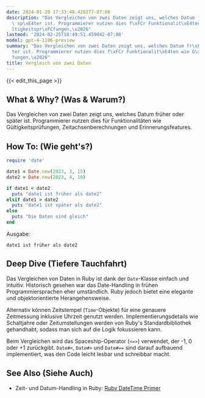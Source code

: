 ```yaml
---
date: 2024-01-20 17:33:48.428377-07:00
description: "Das Vergleichen von zwei Daten zeigt uns, welches Datum fr\xFCher oder\
  \ sp\xE4ter ist. Programmierer nutzen dies f\xFCr Funktionalit\xE4ten wie G\xFC\
  ltigkeitspr\xFCfungen,\u2026"
lastmod: '2024-02-25T18:49:51.459042-07:00'
model: gpt-4-1106-preview
summary: "Das Vergleichen von zwei Daten zeigt uns, welches Datum fr\xFCher oder sp\xE4\
  ter ist. Programmierer nutzen dies f\xFCr Funktionalit\xE4ten wie G\xFCltigkeitspr\xFC\
  fungen,\u2026"
title: Vergleich von zwei Daten
---
```


{{< edit_this_page >}}

## What & Why? (Was & Warum?)
Das Vergleichen von zwei Daten zeigt uns, welches Datum früher oder später ist. Programmierer nutzen dies für Funktionalitäten wie Gültigkeitsprüfungen, Zeitachsenberechnungen und Erinnerungsfeatures.

## How To: (Wie geht's?)
```Ruby
require 'date'

date1 = Date.new(2023, 3, 15)
date2 = Date.new(2023, 4, 10)

if date1 < date2
  puts "date1 ist früher als date2"
elsif date1 > date2
  puts "date1 ist später als date2"
else
  puts "Die Daten sind gleich"
end
```
Ausgabe:
```
date1 ist früher als date2
```

## Deep Dive (Tiefere Tauchfahrt)
Das Vergleichen von Daten in Ruby ist dank der `Date`-Klasse einfach und intuitiv. Historisch gesehen war das Date-Handling in frühen Programmiersprachen eher umständlich. Ruby jedoch bietet eine elegante und objektorientierte Herangehensweise.

Alternativ können Zeitstempel (`Time`-Objekte) für eine genauere Zeitmessung inklusive Uhrzeit genutzt werden. Implementierungsdetails wie Schaltjahre oder Zeitumstellungen werden von Ruby's Standardbibliothek gehandhabt, sodass man sich auf die Logik fokussieren kann.

Beim Vergleichen wird das Spaceship-Operator (`<=>`) verwendet, der -1, 0 oder +1 zurückgibt. `Date#<`, `Date#>` und `Date#==` sind darauf aufbauend implementiert, was den Code leicht lesbar und schreibbar macht.

## See Also (Siehe Auch)
- Zeit- und Datum-Handling in Ruby: [Ruby DateTime Primer](https://www.rubyguides.com/2015/12/ruby-time/)
